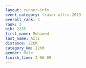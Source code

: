 ```yaml
---
layout: runner-info 
event_category: fraser-ultra-2019 
overall_rank: 3
rank: 3
bib: 2255
first_name: Mohamed
last_name: Azli
distance: 22KM
category_km: 22KM
gender: Male
finish_time: 2-06-09
---
```

